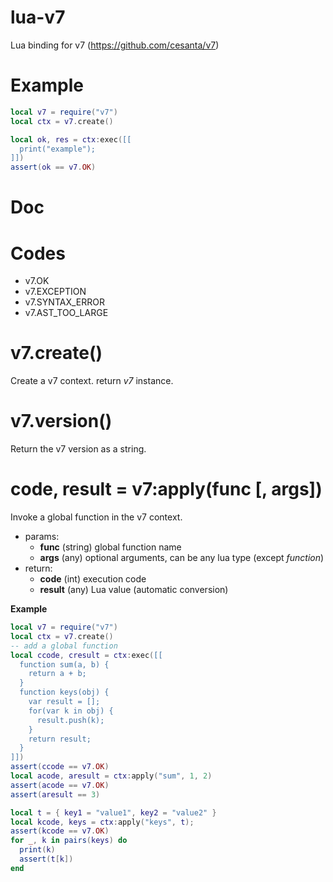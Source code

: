 lua-v7
====
Lua binding for v7 (https://github.com/cesanta/v7)

Example
===

```lua
local v7 = require("v7")
local ctx = v7.create()

local ok, res = ctx:exec([[
  print("example");
]])
assert(ok == v7.OK)
```

Doc
===

Codes
==
  * v7.OK
  * v7.EXCEPTION
  * v7.SYNTAX_ERROR
  * v7.AST_TOO_LARGE

v7.create()
==
Create a v7 context.
return _v7_ instance.

v7.version()
==
Return the v7 version as a string.

code, result = v7:apply(func [, args])
==
Invoke a global function in the v7 context.
  * params:
    * **func** (string) global function name
    * **args** (any) optional arguments, can be any lua type (except _function_)
  * return:
    * **code** (int) execution code
    * **result** (any) Lua value (automatic conversion)

**Example**

```lua
local v7 = require("v7")
local ctx = v7.create()
-- add a global function
local ccode, cresult = ctx:exec([[
  function sum(a, b) {
    return a + b;
  }
  function keys(obj) {
    var result = [];
    for(var k in obj) {
      result.push(k);
    }
    return result;
  }
]])
assert(ccode == v7.OK)
local acode, aresult = ctx:apply("sum", 1, 2)
assert(acode == v7.OK)
assert(aresult == 3)

local t = { key1 = "value1", key2 = "value2" }
local kcode, keys = ctx:apply("keys", t);
assert(kcode == v7.OK)
for _, k in pairs(keys) do
  print(k)
  assert(t[k])
end

```

